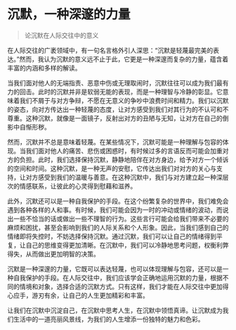 # 沉默，一种深邃的力量
> 论沉默在人际交往中的意义

在人际交往的广袤领域中，有一句名言格外引人深思：“沉默是轻蔑最完美的表达。”然而，我认为沉默的意义远不止于此，它更是一种深邃而复杂的力量，蕴含着丰富的内涵和多样的解读。

当我们面对他人的无端指责、恶意中伤或无理取闹时，沉默往往可以成为我们最有力的回击。此时的沉默并非是软弱无能的表现，而是一种理智与冷静的彰显。它意味着我们不屑于与对方争辩，不愿在无意义的争吵中浪费时间和精力。我们以沉默的姿态，向对方传达出一种轻蔑的态度，让对方感受到我们对其行为的不认可和不尊重。这种沉默，就像是一面镜子，反射出对方的丑陋与无知，让对方在自己的倒影中自惭形秽。

然而，沉默并不总是意味着轻蔑。在某些情况下，沉默可能是一种理解与包容的体现。当我们面对他人的痛苦、悲伤或困惑时，有时候过多的言语反而可能会加重对方的负担。此时，我们选择保持沉默，静静地陪伴在对方身边，给予对方一个倾诉的空间和时间。这种沉默，是一种无声的安慰，它传达出我们对对方的关心与支持，让对方感受到我们的温暖与善意。在这种沉默中，我们与对方建立起一种深层次的情感联系，让彼此的心灵得到慰藉和滋养。

此外，沉默还可以是一种自我保护的手段。在这个纷繁复杂的世界中，我们难免会遇到各种各样的人和事。有时候，我们可能会因为一时的冲动或情绪的波动，而说出一些不恰当的话或做出一些不理智的行为。这些言行可能会给我们带来不必要的麻烦和困扰，甚至会影响到我们的人际关系和个人形象。因此，当我们感到自己的情绪即将失控时，不妨选择保持沉默。通过沉默，我们可以让自己的情绪得到平复，让自己的思维变得更加清晰。在沉默中，我们可以冷静地思考问题，权衡利弊得失，从而做出更加明智的决策。

沉默是一种深邃的力量，它既可以表达轻蔑，也可以体现理解与包容，还可以是一种自我保护的手段。在人际交往中，我们应该学会正确地运用沉默的力量，根据不同的情境和对象，选择合适的沉默方式。只有这样，我们才能在人际交往中更加得心应手，游刃有余，让自己的人生更加精彩和丰富。

让我们在沉默中沉淀自己，在沉默中思考人生，在沉默中领悟真谛。让沉默成为我们生活中的一道亮丽风景线，为我们的人生增添一份独特的魅力和色彩。
